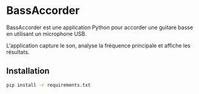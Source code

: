 # BassAccorder

BassAccorder est une application Python pour accorder une guitare basse en utilisant un microphone USB. 

L'application capture le son, analyse la fréquence principale et affiche les résultats.

## Installation

```sh
pip install -r requirements.txt

